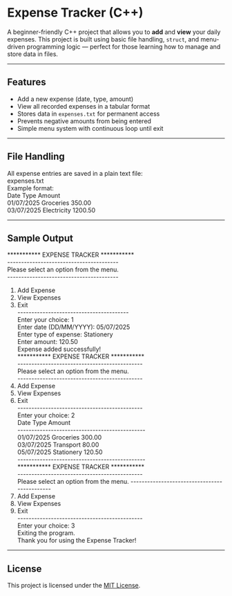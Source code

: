#  Expense Tracker (C++)

A beginner-friendly C++ project that allows you to **add** and **view** your daily expenses. This project is built using basic file handling, `struct`, and menu-driven programming logic — perfect for those learning how to manage and store data in files.

---

## Features

-  Add a new expense (date, type, amount)
-  View all recorded expenses in a tabular format
-  Stores data in `expenses.txt` for permanent access
-  Prevents negative amounts from being entered
-  Simple menu system with continuous loop until exit

---

## File Handling
All expense entries are saved in a plain text file:<br>
expenses.txt<br>
Example format:<br>
Date                    Type        Amount<br>
 01/07/2025           Groceries     350.00<br>
 03/07/2025          Electricity   1200.50<br>
 
 ---

## Sample Output
*********** EXPENSE TRACKER ***********<br>
----------------------------------------<br>
Please select an option from the menu.<br>
----------------------------------------<br>
1. Add Expense<br>
2. View Expenses<br>
3. Exit<br>
----------------------------------------<br>
Enter your choice: 1<br>
Enter date (DD/MM/YYYY): 05/07/2025<br>
Enter type of expense: Stationery<br>
Enter amount: 120.50<br>
Expense added successfully!<br>
*********** EXPENSE TRACKER ***********<br>
---------------------------------------------<br>
Please select an option from the menu.<br>
---------------------------------------------<br>
1. Add Expense<br>
2. View Expenses<br>
3. Exit<br>
---------------------------------------------<br>
Enter your choice: 2<br>
   Date                   Type         Amount <br>
----------------------------------------------<br>
     01/07/2025         Groceries      300.00<br>
     03/07/2025        Transport        80.00<br>
     05/07/2025        Stationery      120.50<br>
----------------------------------------------<br>
*********** EXPENSE TRACKER ***********<br>
---------------------------------------------<br>
Please select an option from the menu.
---------------------------------------------<br>
1. Add Expense<br>
2. View Expenses<br>
3. Exit<br>
---------------------------------------------<br>
Enter your choice: 3<br>
Exiting the program.<br>
Thank you for using the Expense Tracker!<br>

---
## License

This project is licensed under the [MIT License](./LICENSE).


